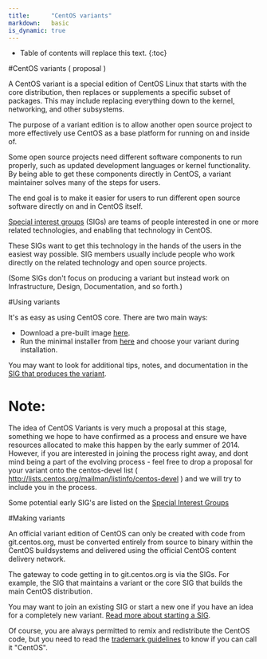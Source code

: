 ```yaml
---
title:      "CentOS variants"
markdown:   basic
is_dynamic: true
---
```

* Table of contents will replace this text.
{:toc}


#CentOS variants ( proposal )

A CentOS variant is a special edition of CentOS Linux that starts with the core distribution, then replaces or supplements a specific subset of packages. This may include replacing everything down to the kernel, networking, and other subsystems.

The purpose of a variant edition is to allow another open source project to more effectively use CentOS as a base platform for running on and inside of.

Some open source projects need different software components to run properly, such as updated development languages or kernel functionality. By being able to get these components directly in CentOS, a variant maintainer solves many of the steps for users.

The end goal is to make it easier for users to run different open source software directly on and in CentOS itself.

[Special interest groups](http://wiki.centos.org/SpecialInterestGroup) (SIGs) are teams of people interested in one or more related technologies, and enabling that technology in CentOS.

These SIGs want to get this technology in the hands of the users in the easiest way possible. SIG members usually include people who work directly on the related technology and open source projects.

(Some SIGs don't focus on producing a variant but instead work on Infrastructure, Design, Documentation, and so forth.)

#Using variants

It's as easy as using CentOS core. There are two main ways:

* Download a pre-built image [here](/download).
* Run the minimal installer from [here](/download) and choose your variant during installation.

You may want to look for additional tips, notes, and documentation in the [SIG that produces the variant](http://wiki.centos.org/SpecialInterestGroup).

# Note:

The idea of CentOS Variants is very much a proposal at this stage, something we hope to have confirmed as a process and ensure we have resources allocated to make this happen by the early summer of 2014. However, if you are interested in joining the process right away, and dont mind being a part of the evolving process - feel free to drop a proposal for your variant onto the centos-devel list ( http://lists.centos.org/mailman/listinfo/centos-devel ) and we will try to include you in the process.

Some potential early SIG's are listed on the [Special Interest Groups ](http://wiki.centos.org/SpecialInterestGroup)

#Making variants

An official variant edition of CentOS can only be created with code from git.centos.org, must be converted entirely from source to binary within the CentOS buildsystems and delivered using the official CentOS content delivery network.

The gateway to code getting in to git.centos.org is via the SIGs. For example, the SIG that maintains a variant or the core SIG that builds the main CentOS distribution.

You may want to join an existing SIG or start a new one if you have an idea for a completely new variant. [Read more about starting a SIG](http://wiki.centos.org/SpecialInterestGroup).

Of course, you are always permitted to remix and redistribute the CentOS code, but you need to read the [trademark guidelines](/legal/trademarks/) to know if you can call it "CentOS".
